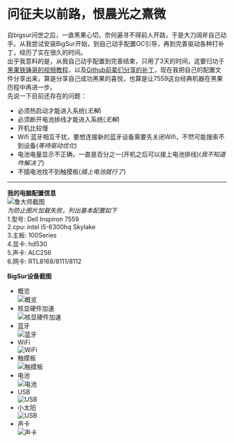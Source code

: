# 问征夫以前路，恨晨光之熹微
   自bigsur问世之后，一直黑果心切，奈何遍寻不得前人开路，于是大刀阔斧自己动手。从我尝试安装BigSur开始，到自己动手配置OC引导，再到完善驱动各种打补丁，经历了实在很久的时间。  
   出乎我意料的是，从我自己动手配置到完善结束，只用了3天的时间，这要归功于[黑果铁锤哥的视频教程](https://www.bilibili.com/video/BV1DZ4y137XB)，以及[Github前辈们分享的补丁](https://github.com/daliansky/OC-little)，现在我把自己的配置文件分享出来，算是分享自己成功黑果的喜悦，也算是让7559这台经典机器在黑果历程中再进一步。  
   先说一下目前还存在的问题：
   * 必须热启动才能进入系统(_无解_)
   * 必须断开电池排线才能进入系统(_无解_)
   * 开机比较慢
   * Wifi 蓝牙相互干扰，要想连接新的蓝牙设备需要先关闭Wifi，不然可能搜索不到设备(_等待驱动优化_)
   * 电池电量显示不正确，一直是百分之一(开机之后可以接上电池排线)(_我不知道咋解决了_)
   * 不插电池找不到触摸板(_插上电池就行了_) 
   
   ------------------------------------------------------
   
  **我的电脑配置信息**  
![鲁大师截图](https://github.com/worship76/dell7559_Hackintosh_BigSur/blob/main/电脑配置.jpg)  
_为防止图片加载失败，列出基本配置如下_  
1.型号:  Dell Inspiron 7559  
2.cpu:  intel i5-6300hq  Skylake  
3.主板:  100Series  
4.显卡:  hd530  
5.声卡:  ALC256  
6.网卡:  RTL8168/8111/8112  


  **BigSur设备截图**  
  * 概览  
  ![概览](https://github.com/worship76/dell7559_Hackintosh_BigSur/blob/main/概览.png)
  * 核显硬件加速  
  ![核显硬件加速](https://github.com/worship76/dell7559_Hackintosh_BigSur/blob/main/硬件加速.png)
  * 蓝牙  
  ![蓝牙](https://github.com/worship76/dell7559_Hackintosh_BigSur/blob/main/蓝牙.png)
  * WiFi  
  ![WiFi](https://github.com/worship76/dell7559_Hackintosh_BigSur/blob/main/WiFi.png)
  * 触摸板  
  ![触摸板](https://github.com/worship76/dell7559_Hackintosh_BigSur/blob/main/触摸板.png)
  * 电池  
  ![电池](https://github.com/worship76/dell7559_Hackintosh_BigSur/blob/main/电池.png)
  * USB  
  ![USB](https://github.com/worship76/dell7559_Hackintosh_BigSur/blob/main/USB.png)
  * 小太阳  
  ![USB](https://github.com/worship76/dell7559_Hackintosh_BigSur/blob/main/小太阳.png) 
  * 声卡  
  ![声卡](https://github.com/worship76/dell7559_Hackintosh_BigSur/blob/main/声卡.png)


